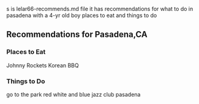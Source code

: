 s is lelar66-recommends.md file
it has recommendations for what to do in pasadena with a 4-yr old boy
places to eat and things to do
## Recommendations for Pasadena,CA
### Places to Eat
Johnny Rockets
Korean BBQ
### Things to Do
go to the park
red white and blue jazz club pasadena
